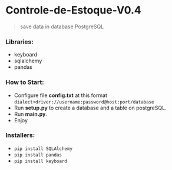 # Controle-de-Estoque-V0.4
> save data in database PostgreSQL

### Libraries:
- keyboard
- sqlalchemy
- pandas

### How to Start: 
- Configure file **config.txt** at this format `dialect+driver://username:password@host:port/database`
- Run **setup.py** to create a database and a table on postgreSQL.
- Run **main.py**.
- Enjoy

### Installers:
- `pip install SQLAlchemy`
- `pip install pandas` 
- `pip install keyboard` 
